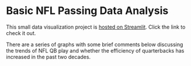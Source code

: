 # Basic NFL Passing Data Analysis

This small data visualization project is [hosted on Streamlit](https://nflpassingtrend.streamlit.app/). Click the link to check it out.

There are a series of graphs with some brief comments below discussing the trends of NFL QB play and whether the efficiency of quarterbacks has increased in the past two decades.
